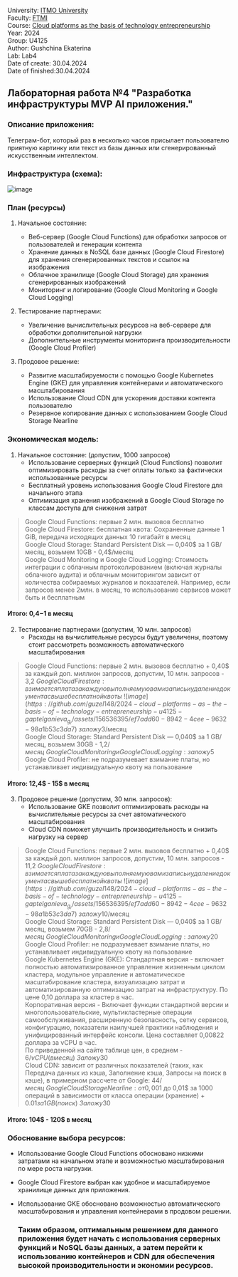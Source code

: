 University: [ITMO University](https://itmo.ru/ru/)\
Faculty: [FTMI](https://ftmi.itmo.ru)\
Course: [Cloud platforms as the basis of technology entrepreneurship](https://itmo-ict-faculty.github.io/cloud-platforms-as-the-basis-of-technology-entrepreneurship/education/labs2023-2024/lab1/lab1/)\
Year: 2024\
Group: U4125\
Author: Gushchina Ekaterina\
Lab: Lab4\
Date of create: 30.04.2024\
Date of finished:30.04.2024

## Лабораторная работа №4 "Разработка инфраструктуры MVP AI приложения."

### Описание приложения:
Телеграм-бот, который раз в несколько часов присылает пользователю приятную картинку или текст из базы данных или сгенерированный искусственным интеллектом.

### Инфраструктура (схема):
![image](https://github.com/guzel148/2024-cloud-platforms-as-the-basis-of-technology-entrepreneurship-u4125-gaptelganieva_g_r/assets/156536395/71e3553a-669d-46d1-aafb-1f5debdca4fa)

### План (ресурсы)
1. Начальное состояние:
   - Веб-сервер (Google Cloud Functions) для обработки запросов от пользователей и генерации контента
   - Хранение данных в NoSQL базе данных (Google Cloud Firestore) для хранения сгенерированных текстов и ссылок на изображения
   - Облачное хранилище (Google Cloud Storage) для хранения сгенерированных изображений
   - Мониторинг и логирование (Google Cloud Monitoring и Google Cloud Logging)

2. Тестирование партнерами:
   - Увеличение вычислительных ресурсов на веб-сервере для обработки дополнительной нагрузки
   - Дополнительные инструменты мониторинга производительности (Google Cloud Profiler)

3. Продовое решение:
   - Развитие масштабируемости с помощью Google Kubernetes Engine (GKE) для управления контейнерами и автоматического масштабирования
   - Использование Cloud CDN для ускорения доставки контента пользователю
   - Резервное копирование данных с использованием Google Cloud Storage Nearline
### Экономическая модель:

1. Начальное состояние: (допустим, 1000 запросов)
   - Использование серверных функций (Cloud Functions) позволит оптимизировать расходы за счет оплаты только за фактически использованные ресурсы
   - Бесплатный уровень использования Google Cloud Firestore для начального этапа
   - Оптимизация хранения изображений в Google Cloud Storage по классам доступа для снижения затрат
> Google Cloud Functions: первые 2 млн. вызовов бесплатно\
Google Cloud Firestore: бесплатная квота: Сохраненные данные	1 GiB, передача исходящих данных	10 гигабайт в месяц\
Google Cloud Storage: Standard Persistent Disk — 0,040$ за 1 GB/месяц, возьмем 10GB - 0,4$/месяц\
Google Cloud Monitoring и Google Cloud Logging: Стоимость интеграции с облачным протоколированием (включая журналы облачного аудита) и облачным мониторингом зависит от количества собираемых журналов и показателей.
Например, если запросов менее 2млн. в месяц, то использование сервисов может быть и бесплатным
#### Итого: 0,4$-1$ в месяц

2. Тестирование партнерами (допустим, 10 млн. запросов)
   - Расходы на вычислительные ресурсы будут увеличены, поэтому стоит рассмотреть возможность автоматического масштабирования
> Google Cloud Functions: первые 2 млн. вызовов бесплатно + 0,40$ за каждый доп. миллион запросов, допустим, 10 млн. запросов - 3,2$\
Google Cloud Firestore: взимается плата за каждую выполняемую вами запись и удаление документа свыше бесплатной квоты\
![image](https://github.com/guzel148/2024-cloud-platforms-as-the-basis-of-technology-entrepreneurship-u4125-gaptelganieva_g_r/assets/156536395/ef7add60-8942-4cee-9632-98a1b53c3da7)\
заложу 3$/месяц\
Google Cloud Storage: Standard Persistent Disk — 0,040$ за 1 GB/месяц, возьмем 30GB - 1,2$/месяц\
Google Cloud Monitoring и Google Cloud Logging: заложу 5$\
Google Cloud Profiler: не подразумевает взимание платы, но устанавливает индивидуальную квоту на пользование
 #### Итого: 12,4$ - 15$ в месяц

3. Продовое решение (допустим, 30 млн. запросов):
   - Использование GKE позволит оптимизировать расходы на вычислительные ресурсы за счет автоматического масштабирования
   - Cloud CDN поможет улучшить производительность и снизить нагрузку на сервер
> Google Cloud Functions: первые 2 млн. вызовов бесплатно + 0,40$ за каждый доп. миллион запросов, допустим, 10 млн. запросов - 11,2$\
Google Cloud Firestore: взимается плата за каждую выполняемую вами запись и удаление документа свыше бесплатной квоты\
![image](https://github.com/guzel148/2024-cloud-platforms-as-the-basis-of-technology-entrepreneurship-u4125-gaptelganieva_g_r/assets/156536395/ef7add60-8942-4cee-9632-98a1b53c3da7)\
заложу 10$/месяц\
Google Cloud Storage: Standard Persistent Disk — 0,040$ за 1 GB/месяц, возьмем 70GB - 2,8$/месяц\
Google Cloud Monitoring и Google Cloud Logging: заложу 20$\
Google Cloud Profiler: не подразумевает взимание платы, но устанавливает индивидуальную квоту на пользование\
Google Kubernetes Engine (GKE): Стандартная версия - включает полностью автоматизированное управление жизненным циклом кластера, модульное управление и автоматическое масштабирование кластера, визуализацию затрат и автоматизированную оптимизацию затрат на инфраструктуру. По цене 0,10 доллара за кластер в час.\
Корпоративная версия - Включает функции стандартной версии и многопользовательские, мультикластерные операции самообслуживания, расширенную безопасность, сетку сервисов, конфигурацию, показатели наилучшей практики наблюдения и унифицированный интерфейс консоли. Цена составляет 0,00822 доллара за vCPU в час.\
По приведенной на сайте таблице цен, в среднем - 6$/vCPU (в месяц)\
Заложу 30$\
Cloud CDN: зависит от различных показателей (таких, как Передача данных из кэша, Заполнение кэша, Запросы на поиск в кэше), в примерном рассчете от Google: 44$/месяц\
Google Cloud Storage Nearline: от 0,001$ до 0,01$ за 1000 операций в зависимости от класса операции (хранение) + $0.01 за 1GB (поиск)\
Заложу 30$
#### Итого: 104$ - 120$ в месяц

### Обоснование выбора ресурсов:
- Использование Google Cloud Functions обосновано низкими затратами на начальном этапе и возможностью масштабирования по мере роста нагрузки.
- Google Cloud Firestore выбран как удобное и масштабируемое хранилище данных для приложения.
- Использование GKE обосновано возможностью автоматического масштабирования и управления контейнерами в продовом решении.

  ### Таким образом, оптимальным решением для данного приложения будет начать с использования серверных функций и NoSQL базы данных, а затем перейти к использованию контейнеров и CDN для обеспечения высокой производительности и экономии ресурсов.

